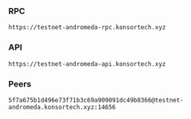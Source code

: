 ### RPC
```
https://testnet-andromeda-rpc.konsortech.xyz
```

### API
```
https://testnet-andromeda-api.konsortech.xyz
```

### Peers
```
5f7a675b1d496e73f71b3c69a909091dc49b8366@testnet-andromeda.konsortech.xyz:14656
```
